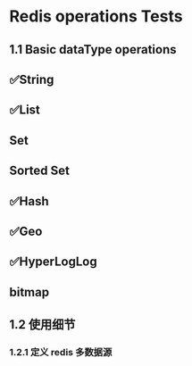 # Redis operations Tests

## 1.1 Basic dataType operations
## ✅String
## ✅List
## Set
## Sorted Set
## ✅Hash
## ✅Geo
## ✅HyperLogLog
## bitmap

## 1.2 使用细节
### 1.2.1 定义 redis 多数据源
